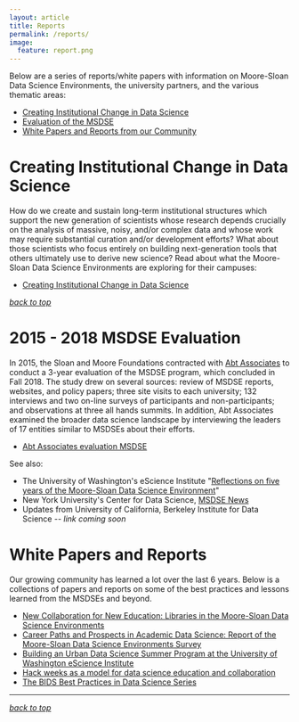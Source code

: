 ```yaml
---
layout: article
title: Reports
permalink: /reports/
image:
  feature: report.png
---
```


<a name="themetop"></a>
Below are a series of reports/white papers with information on Moore-Sloan Data Science Environments, the university partners, and the various thematic areas: 

- [Creating Institutional Change in Data Science](#change)
- [Evaluation of the MSDSE](#eval)
- [White Papers and Reports from our Community](#papers)

# <a name="change"></a> Creating Institutional Change in Data Science

How do we create and sustain long-term institutional structures which support the new generation of scientists whose research depends crucially on the analysis of massive, noisy, and/or complex data and whose work may require substantial curation and/or development efforts? What about those scientists who focus entirely on building next-generation tools that others ultimately use to derive new science? 
Read about what the Moore-Sloan Data Science Environments are exploring for their campuses: 
- [Creating Institutional Change in Data Science](/creating_institutional_change.html)

_[back to top](/reports#themetop)_

# <a name="eval"></a> 2015 - 2018 MSDSE Evaluation

In 2015, the Sloan and Moore Foundations contracted with [Abt Associates](https://www.abtassociates.com/) to conduct a 3-year evaluation of the MSDSE program, which concluded in Fall 2018. The study drew on several sources: review of MSDSE reports, websites, and policy papers; three site visits to each university; 132 interviews and two on-line surveys of participants and non-participants; and observations at three all hands summits. In addition, Abt Associates examined the broader data science landscape by interviewing the leaders of 17 entities similar to MSDSEs about their efforts.

- [Abt Associates evaluation MSDSE](/files/MSDSE_Eval_Final_Report_Feb_2019_v2.pdf)

See also: 
- The University of Washington's eScience Institute "[Reflections on five years of the Moore-Sloan Data Science Environment](https://escience.washington.edu/reflections-on-five-years-of-the-moore-sloan-data-science-environment/)"
- New York University's Center for Data Science, [MSDSE News](https://cds.nyu.edu/msdse-news/)
- Updates from University of California, Berkeley Institute for Data Science -- _link coming soon_

# <a name="papers"></a> White Papers and Reports
Our growing community has learned a lot over the last 6 years. Below is a collections of papers and reports on some of the best practices and lessons learned from the MSDSEs and beyond.

- [New Collaboration for New Education: Libraries in the Moore-Sloan Data Science Environments](https://publications.arl.org/17ls5uq/)
- [Career Paths and Prospects in Academic Data Science: Report of the Moore-Sloan Data Science Environments Survey](https://osf.io/preprints/socarxiv/xe823/)
- [Building an Urban Data Science Summer Program at the University of Washington eScience Institute](/files/UrbanDataScience2015.pdf)
- [Hack weeks as a model for data science education and collaboration](/files/Hackweeks_PNAS.pdf)
- [The BIDS Best Practices in Data Science Series](https://osf.io/ctfqn/wiki/home/)

------------------------------------------
_[back to top](/reports#themetop)_
